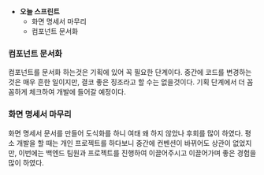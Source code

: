 - **오늘 스프린트**
    - 화면 명세서 마무리
    - 컴포넌트 문서화


### 컴포넌트 문서화
컴포넌트를 문서화 하는것은 기획에 있어 꼭 필요한 단계이다.
중간에 코드를 변경하는것은 매우 흔한 일이지만, 결코 좋은 징조라고 할 수는 없을것이다.
기획 단계에서 더 꼼꼼하게 체크하여 개발에 들어갈 예정이다.

### 화면 명세서 마무리
화면 명세서 문서를 만들어 도식화를 하니 여태 왜 하지 않았나 후회를 많이 하였다.
평소 개발을 할 때는 개인 프로젝트를 하다보니 중간에 컨벤션이 바뀌어도 상관이 없었지만,
이번에는 백엔드 팀원과 프로젝트를 진행하여 이끌어주시고 이끌어가며 좋은 경험을 많이 하였다.